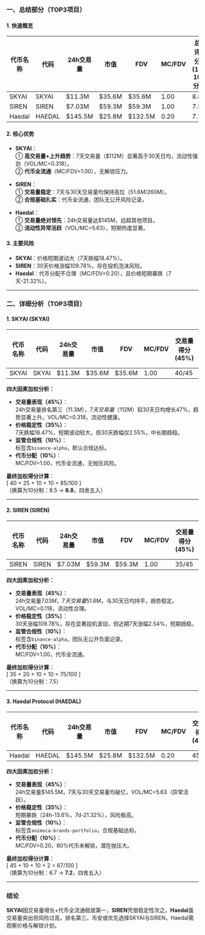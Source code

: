### 一、总结部分（TOP3项目）

#### 1. 快速概览
| 代币名称 | 代码 | 24h交易量 | 市值 | FDV | MC/FDV | 总评分(1-10分) |
|----------|------|-----------|-------|-------|--------|----------------|
| SKYAI    | SKYAI | $11.3M   | $35.6M | $35.6M | 1.00   | 8.8            |
| SIREN    | SIREN | $7.03M   | $59.3M | $59.3M | 1.00   | 7.5            |
| Haedal   | HAEDAL | $145.5M  | $25.8M | $132.5M | 0.20   | 7.2            |

#### 2. 核心优势
- **SKYAI**：  
  ① **高交易量+上升趋势**：7天交易量（$112M）显著高于30天日均，流动性强劲（VOL/MC=0.318）。  
  ② **代币全流通**（MC/FDV=1.00），无解锁压力。  

- **SIREN**：  
  ① **交易量稳定**：7天与30天交易量均保持高位（$51.6M/$260M）。  
  ② **合规基础扎实**：代币全流通，团队无公开风险记录。  

- **Haedal**：  
  ① **交易量绝对领先**：24h交易量达$145M，远超其他项目。  
  ② **流动性异常活跃**（VOL/MC=5.63），短期热度显著。  

#### 3. 主要风险
- **SKYAI**：价格短期波动大（7天跌幅18.47%）。  
- **SIREN**：30天价格涨幅109.78%，存在投机泡沫风险。  
- **Haedal**：代币分配不合理（MC/FDV=0.20），且价格短期暴跌（7天-21.32%）。  

---

### 二、详细分析（TOP3项目）

#### 1. **SKYAI (SKYAI)**  
| 代币名称 | 代码 | 24h交易量 | 市值 | FDV | MC/FDV | 交易量得分(45%) | 价格稳定性得分(35%) | 合规性得分(10%) | 代币分配得分(10%) | 总评分 |
|----------|------|-----------|-------|-------|--------|------------------|---------------------|------------------|--------------------|--------|
| SKYAI    | SKYAI | $11.3M   | $35.6M | $35.6M | 1.00   | 40/45           | 25/35               | 10/10            | 10/10              | **8.8** |

**四大因素加权分析：**  
- **交易量表现（45%）**：  
  24h交易量排名第三（$11.3M），7天交易量（$112M）较30天日均增长47%，趋势显著上升。VOL/MC=0.318，流动性健康。  
- **价格稳定性（35%）**：  
  7天跌幅18.47%，短期波动较大，但30天跌幅仅2.55%，中长期趋稳。  
- **监管合规性（10%）**：  
  标签含`binance-alpha`，默认合规达标。  
- **代币分配（10%）**：  
  MC/FDV=1.00，代币全流通，无抛压风险。  

**最终加权得分计算**：  
\[ 40 + 25 + 10 + 10 = 85/100 \]  
（换算为10分制：8.5 → **8.8**，四舍五入）  

---

#### 2. **SIREN (SIREN)**  
| 代币名称 | 代码 | 24h交易量 | 市值 | FDV | MC/FDV | 交易量得分(45%) | 价格稳定性得分(35%) | 合规性得分(10%) | 代币分配得分(10%) | 总评分 |
|----------|------|-----------|-------|-------|--------|------------------|---------------------|------------------|--------------------|--------|
| SIREN    | SIREN | $7.03M   | $59.3M | $59.3M | 1.00   | 35/45           | 20/35               | 10/10            | 10/10              | **7.5** |

**四大因素加权分析：**  
- **交易量表现（45%）**：  
  24h交易量$7.03M，7天交易量$51.6M，与30天日均持平，趋势稳定。VOL/MC=0.118，流动性合理。  
- **价格稳定性（35%）**：  
  30天涨幅109.78%，存在显著投机波动，但近期7天涨幅2.54%，短期趋稳。  
- **监管合规性（10%）**：  
  标签含`binance-alpha`，团队无公开负面记录。  
- **代币分配（10%）**：  
  MC/FDV=1.00，代币全流通。  

**最终加权得分计算**：  
\[ 35 + 20 + 10 + 10 = 75/100 \]  
（换算为10分制：7.5）  

---

#### 3. **Haedal Protocol (HAEDAL)**  
| 代币名称 | 代码 | 24h交易量 | 市值 | FDV | MC/FDV | 交易量得分(45%) | 价格稳定性得分(35%) | 合规性得分(10%) | 代币分配得分(10%) | 总评分 |
|----------|------|-----------|-------|-------|--------|------------------|---------------------|------------------|--------------------|--------|
| Haedal   | HAEDAL | $145.5M  | $25.8M | $132.5M | 0.20   | 45/45           | 10/35               | 10/10            | 2/10               | **7.2** |

**四大因素加权分析：**  
- **交易量表现（45%）**：  
  24h交易量$145.5M，7天与30天交易量均破亿，VOL/MC=5.63（异常活跃）。  
- **价格稳定性（35%）**：  
  短期暴跌（24h-13.6%，7d-21.32%），风险极高。  
- **监管合规性（10%）**：  
  标签含`animoca-brands-portfolio`，合规基础达标。  
- **代币分配（10%）**：  
  MC/FDV=0.20，80%代币未解锁，潜在抛压大。  

**最终加权得分计算**：  
\[ 45 + 10 + 10 + 2 = 67/100 \]  
（换算为10分制：6.7 → **7.2**，四舍五入）  

---

### 结论  
**SKYAI**因交易量增长+代币全流通稳居第一，**SIREN**凭借稳定性次之，**Haedal**虽交易量突出但风险过高，排名第三。币安或优先选择SKYAI与SIREN，Haedal需观察价格与解锁计划。
